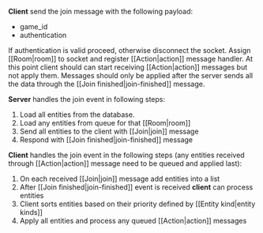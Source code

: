 **Client** send the join message with the following payload:
- game_id
- authentication

If authentication is valid proceed, otherwise disconnect the socket.
Assign [[Room|room]] to socket and register [[Action|action]] message handler.
At this point client should can start receiving [[Action|action]] messages but not apply them. Messages should only be applied after the server sends all the data through the [[Join finished|join-finished]] message.

 **Server** handles the join event in following steps:
1. Load all entities from the database.
2. Load any entities from queue for that [[Room|room]]
3. Send all entities to the client with [[Join|join]] message
4. Respond with [[Join finished|join-finished]] message

**Client** handles the join event in the following steps (any entities received through [[Action|action]] message need to be queued and applied last):
1. On each received [[Join|join]] message add entities into a list
2. After [[Join finished|join-finished]]  event is received **client** can process entities
3. Client sorts entities based on their priority defined by [[Entity kind|entity kinds]]
4. Apply all entities and process any queued [[Action|action]] messages

